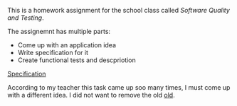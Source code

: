 This is a homework assignment for the school class called *Software Quality and Testing*.

The assignemnt has multiple parts:
* Come up with an application idea
* Write specification for it
* Create functional tests and descpriotion

[Specification](Specification.md)

According to my teacher this task came up soo many times, I must come up with a different idea. I did not want to remove the old [old](OldSpecification.md).

